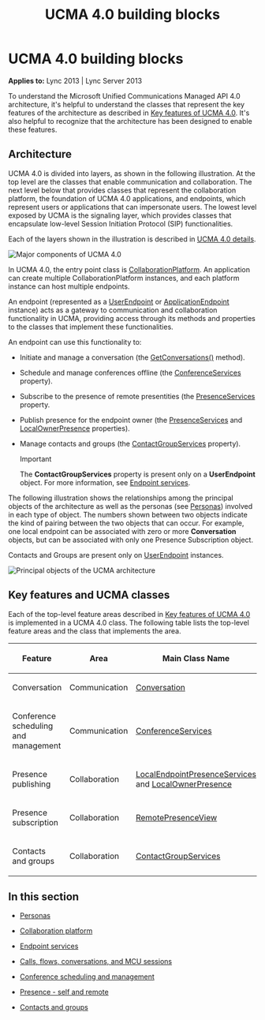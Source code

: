 ﻿---
title: UCMA 4.0 building blocks
TOCTitle: UCMA 4.0 building blocks
ms:assetid: 8ca81f41-3f8c-427c-a9a4-18d16672a725
ms:mtpsurl: https://msdn.microsoft.com/library/Dn465945(v=office.15)
ms:contentKeyID: 57102661
ms.date: 07/25/2014
mtps_version: v=office.15
---

# UCMA 4.0 building blocks


**Applies to:** Lync 2013 | Lync Server 2013



To understand the Microsoft Unified Communications Managed API 4.0 architecture, it's helpful to understand the classes that represent the key features of the architecture as described in [Key features of UCMA 4.0](key-features-of-ucma-4-0.md). It's also helpful to recognize that the architecture has been designed to enable these features.

## Architecture

UCMA 4.0 is divided into layers, as shown in the following illustration. At the top level are the classes that enable communication and collaboration. The next level below that provides classes that represent the collaboration platform, the foundation of UCMA 4.0 applications, and endpoints, which represent users or applications that can impersonate users. The lowest level exposed by UCMA is the signaling layer, which provides classes that encapsulate low-level Session Initiation Protocol (SIP) functionalities.

Each of the layers shown in the illustration is described in [UCMA 4.0 details](ucma-4-0-details.md).

![Major components of UCMA 4.0](images/Dn465945.UCMA-Blocks(Office.15).jpg "Major components of UCMA 4.0")

In UCMA 4.0, the entry point class is [CollaborationPlatform](https://msdn.microsoft.com/library/hh385176\(v=office.15\)). An application can create multiple CollaborationPlatform instances, and each platform instance can host multiple endpoints.

An endpoint (represented as a [UserEndpoint](https://msdn.microsoft.com/library/hh348819\(v=office.15\)) or [ApplicationEndpoint](https://msdn.microsoft.com/library/hh384825\(v=office.15\)) instance) acts as a gateway to communication and collaboration functionality in UCMA, providing access through its methods and properties to the classes that implement these functionalities.

An endpoint can use this functionality to:

  - Initiate and manage a conversation (the [GetConversations()](https://msdn.microsoft.com/library/hh349978\(v=office.15\)) method).

  - Schedule and manage conferences offline (the [ConferenceServices](https://msdn.microsoft.com/library/hh161814\(v=office.15\)) property).

  - Subscribe to the presence of remote presentities (the [PresenceServices](https://msdn.microsoft.com/library/hh384331\(v=office.15\)) property.

  - Publish presence for the endpoint owner (the [PresenceServices](https://msdn.microsoft.com/library/hh384331\(v=office.15\)) and [LocalOwnerPresence](https://msdn.microsoft.com/library/hh348476\(v=office.15\)) properties).

  - Manage contacts and groups (the [ContactGroupServices](https://msdn.microsoft.com/library/hh383122\(v=office.15\)) property).
    

    > [!IMPORTANT]
    > <P>The <STRONG>ContactGroupServices</STRONG> property is present only on a <STRONG>UserEndpoint</STRONG> object. For more information, see <A href="endpoint-services.md">Endpoint services</A>.</P>



The following illustration shows the relationships among the principal objects of the architecture as well as the personas (see [Personas](personas.md)) involved in each type of object. The numbers shown between two objects indicate the kind of pairing between the two objects that can occur. For example, one local endpoint can be associated with zero or more **Conversation** objects, but can be associated with only one Presence Subscription object.

Contacts and Groups are present only on [UserEndpoint](https://msdn.microsoft.com/library/hh348819\(v=office.15\)) instances.

![Principal objects of the UCMA architecture](images/Dn465945.UcmaArch01(Office.15).jpg "Principal objects of the UCMA architecture")

## Key features and UCMA classes

Each of the top-level feature areas described in [Key features of UCMA 4.0](key-features-of-ucma-4-0.md) is implemented in a UCMA 4.0 class. The following table lists the top-level feature areas and the class that implements the area.

<table>
<colgroup>
<col style="width: 33%" />
<col style="width: 33%" />
<col style="width: 33%" />
</colgroup>
<thead>
<tr class="header">
<th><p>Feature</p></th>
<th><p>Area</p></th>
<th><p>Main Class Name</p></th>
</tr>
</thead>
<tbody>
<tr class="odd">
<td><p>Conversation</p></td>
<td><p>Communication</p></td>
<td><p><a href="https://msdn.microsoft.com/library/hh349224(v=office.15)">Conversation</a></p></td>
</tr>
<tr class="even">
<td><p>Conference scheduling and management</p></td>
<td><p>Communication</p></td>
<td><p><a href="https://msdn.microsoft.com/library/hh348907(v=office.15)">ConferenceServices</a></p></td>
</tr>
<tr class="odd">
<td><p>Presence publishing</p></td>
<td><p>Collaboration</p></td>
<td><p><a href="https://msdn.microsoft.com/library/hh350157(v=office.15)">LocalEndpointPresenceServices</a> and <a href="https://msdn.microsoft.com/library/hh382370(v=office.15)">LocalOwnerPresence</a></p></td>
</tr>
<tr class="even">
<td><p>Presence subscription</p></td>
<td><p>Collaboration</p></td>
<td><p><a href="https://msdn.microsoft.com/library/hh381152(v=office.15)">RemotePresenceView</a></p></td>
</tr>
<tr class="odd">
<td><p>Contacts and groups</p></td>
<td><p>Collaboration</p></td>
<td><p><a href="https://msdn.microsoft.com/library/hh381099(v=office.15)">ContactGroupServices</a></p></td>
</tr>
</tbody>
</table>


## In this section

  - [Personas](personas.md)

  - [Collaboration platform](collaboration-platform.md)

  - [Endpoint services](endpoint-services.md)

  - [Calls, flows, conversations, and MCU sessions](calls-flows-conversations-and-mcu-sessions.md)

  - [Conference scheduling and management](conference-scheduling-and-management.md)

  - [Presence - self and remote](presence-self-and-remote.md)

  - [Contacts and groups](contacts-and-groups.md)

